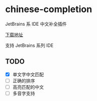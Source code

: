 # chinese-completion
JetBrains 系 IDE 中文补全插件

[下载地址](https://plugins.jetbrains.com/plugin/14657---)

支持 JetBrains 系列 IDE

## TODO
- [x] 单文字中文匹配
- [ ] 正确的排序
- [ ] 高亮匹配的中文
- [ ] 多音字支持
